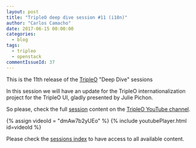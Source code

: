 ```yaml
---
layout: post
title: "TripleO deep dive session #11 (i18n)"
author: "Carlos Camacho"
date: 2017-06-15 00:00:00
categories:
  - blog
tags:
  - tripleo
  - openstack
commentIssueId: 37
---
```


This is the 11th release of the [TripleO](http://www.tripleo.org/) "Deep Dive" sessions

In this session we will have
an update for the TripleO 
internationalization project
for the TripleO UI,
gladly presented by Julie Pichon.

So please, check the full [session](https://www.youtube.com/watch?v=dmAw7b2yUEo)
content on the [TripleO YouTube channel](https://www.youtube.com/channel/UCNGDxZGwUELpgaBoLvABsTA/).

{% assign videoId = "dmAw7b2yUEo" %}
{% include youtubePlayer.html id=videoId %}


Please check the [sessions index](http://www.anstack.com/blog/2017/06/15/tripleo-deep-dive-session-index.html) to have access to all available content.
